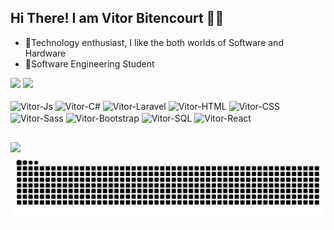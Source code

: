 ## Hi There! I am Vitor Bitencourt 👋🏻

- 🤖Technology enthusiast, I like the both worlds of Software and Hardware
- 📖Software Engineering Student


<div>
  <img height="180em" src="https://github-readme-stats.vercel.app/api?username=vitor-bitencourt&show_icons=true&theme=tokyonight&hide_border=true"/>
  <img height="180em" src="https://github-readme-stats.vercel.app/api/top-langs/?username=vitor-bitencourt&show_icons=true&theme=tokyonight&hide_border=true"/>
</div>

<div style="display: inline_block"><br>
  <img align="center" alt="Vitor-Js" height="30" width="40" src="https://cdn.jsdelivr.net/gh/devicons/devicon@latest/icons/javascript/javascript-plain.svg"/>
  <img align="center" alt="Vitor-C#" height="30" width="40" src="https://cdn.jsdelivr.net/gh/devicons/devicon@latest/icons/csharp/csharp-plain.svg"/>
  <img align="center" alt="Vitor-Laravel" height="30" width="40" src="https://cdn.jsdelivr.net/gh/devicons/devicon@latest/icons/laravel/laravel-original.svg"/>
  <img align="center" alt="Vitor-HTML" height="30" width="40" src="https://cdn.jsdelivr.net/gh/devicons/devicon@latest/icons/html5/html5-plain.svg"/>
  <img align="center" alt="Vitor-CSS" height="30" width="40" src="https://cdn.jsdelivr.net/gh/devicons/devicon@latest/icons/css3/css3-plain.svg"/>
  <img align="center" alt="Vitor-Sass" height="30" width="40" src="https://cdn.jsdelivr.net/gh/devicons/devicon@latest/icons/sass/sass-original.svg"/>
  <img align="center" alt="Vitor-Bootstrap" height="30" width="40" src="https://cdn.jsdelivr.net/gh/devicons/devicon@latest/icons/bootstrap/bootstrap-plain.svg"/>
  <img align="center" alt="Vitor-SQL" height="30" width="40" src="https://cdn.jsdelivr.net/gh/devicons/devicon@latest/icons/sqldeveloper/sqldeveloper-plain.svg"/>
  <img align="center" alt="Vitor-React" height="30" width="40" src="https://cdn.jsdelivr.net/gh/devicons/devicon@latest/icons/react/react-original.svg"/>
</div>

##

<div>
  <a href="https://www.linkedin.com/in/vitor-bitencourt-703310182/" target="_blank"><img src="https://img.shields.io/badge/LinkedIn-0077B5?style=for-the-badge&logo=linkedin&logoColor=white"/></a>
</div>

<picture>
  <source media="(prefers-color-scheme: dark)" srcset="https://raw.githubusercontent.com/vitor-bitencourt/vitor-bitencourt/output/github-contribution-grid-snake-dark.svg">
  <source media="(prefers-color-scheme: light)" srcset="https://raw.githubusercontent.com/vitor-bitencourt/vitor-bitencourt/output/github-contribution-grid-snake.svg">
  <img alt="github contribution grid snake animation" src="https://raw.githubusercontent.com/vitor-bitencourt/vitor-bitencourt/output/github-contribution-grid-snake.svg">
</picture>
